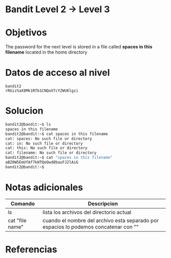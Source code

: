 # Bandit Level 2 → Level 3
# Objetivos
The password for the next level is stored in a file called **spaces in this filename** located in the home directory
# Datos de acceso al nivel
```bach
bandit2
rRGizSaX8Mk1RTb1CNQoXTcYZWU6lgzi
```
# Solucion
```bash
bandit2@bandit:~$ ls
spaces in this filename
bandit2@bandit:~$ cat spaces in this filename
cat: spaces: No such file or directory
cat: in: No such file or directory
cat: this: No such file or directory
cat: filename: No such file or directory
bandit2@bandit:~$ cat "spaces in this filename"
aBZ0W5EmUfAf7kHTQeOwd8bauFJ2lAiG
bandit2@bandit:~$
```

# Notas adicionales
|Comando|Descripcion|
|---|---|
|ls|lista los archivos del directorio actual|
|cat "file name"|cuando el nombre del archivo esta separado por espacios lo podemos concatenar con "" |
# Referencias